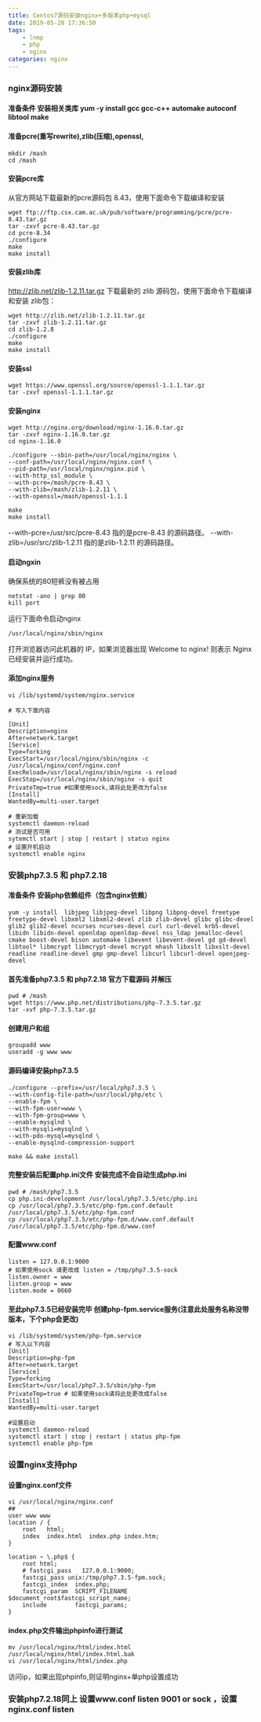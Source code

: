 ```yaml
---
title: Centos7源码安装nginx+多版本php+mysql
date: 2019-05-28 17:36:50
tags: 
    - lnmp
    - php
    - nginx
categories: nginx
---
```

### nginx源码安装
#### 准备条件 安装相关类库 yum -y install gcc gcc-c++ automake autoconf libtool make
#### 准备pcre(重写rewrite),zlib(压缩),openssl,
```
mkdir /mash
cd /mash
```
#### 安装pcre库
从官方网站下载最新的pcre源码包 8.43，使用下面命令下载编译和安装
```
wget ftp://ftp.csx.cam.ac.uk/pub/software/programming/pcre/pcre-8.43.tar.gz 
tar -zxvf pcre-8.43.tar.gz
cd pcre-8.34
./configure
make
make install
```
#### 安装zlib库
http://zlib.net/zlib-1.2.11.tar.gz 下载最新的 zlib 源码包，使用下面命令下载编译和安装 zlib包：
```
wget http://zlib.net/zlib-1.2.11.tar.gz
tar -zxvf zlib-1.2.11.tar.gz
cd zlib-1.2.8
./configure
make
make install
```
#### 安装ssl
```
wget https://www.openssl.org/source/openssl-1.1.1.tar.gz
tar -zxvf openssl-1.1.1.tar.gz
```
#### 安装nginx
```
wget http://nginx.org/download/nginx-1.16.0.tar.gz
tar -zxvf nginx-1.16.0.tar.gz
cd nginx-1.16.0
 
./configure --sbin-path=/usr/local/nginx/nginx \
--conf-path=/usr/local/nginx/nginx.conf \
--pid-path=/usr/local/nginx/nginx.pid \
--with-http_ssl_module \
--with-pcre=/mash/pcre-8.43 \
--with-zlib=/mash/zlib-1.2.11 \
--with-openssl=/mash/openssl-1.1.1
 
make
make install
```
--with-pcre=/usr/src/pcre-8.43 指的是pcre-8.43 的源码路径。
--with-zlib=/usr/src/zlib-1.2.11 指的是zlib-1.2.11 的源码路径。
#### 启动ngxin
确保系统的80短裤没有被占用
```
netstat -ano | grep 80 
kill port
```
运行下面命令启动nginx
```
/usr/local/nginx/sbin/nginx
```
打开浏览器访问此机器的 IP，如果浏览器出现 Welcome to nginx! 则表示 Nginx 已经安装并运行成功。
#### 添加nginx服务
```
vi /lib/systemd/system/nginx.service

# 写入下面内容

[Unit]
Description=nginx
After=network.target
[Service]
Type=forking
ExecStart=/usr/local/nginx/sbin/nginx -c /usr/local/nginx/conf/nginx.conf
ExecReload=/usr/local/nginx/sbin/nginx -s reload
ExecStop=/usr/local/nginx/sbin/nginx -s quit
PrivateTmp=true #如果使用sock,请将此处更改为false
[Install]
WantedBy=multi-user.target

# 重新加载
systemctl daemon-reload
# 测试是否可用
sytemctl start | stop | restart | status nginx
# 设置开机启动
systemctl enable nginx
```

### 安装php7.3.5 和 php7.2.18
#### 准备条件 安装php依赖组件（包含nginx依赖）
```
yum -y install  libjpeg libjpeg-devel libpng libpng-devel freetype freetype-devel libxml2 libxml2-devel zlib zlib-devel glibc glibc-devel glib2 glib2-devel ncurses ncurses-devel curl curl-devel krb5-devel libidn libidn-devel openldap openldap-devel nss_ldap jemalloc-devel cmake boost-devel bison automake libevent libevent-devel gd gd-devel libtool* libmcrypt libmcrypt-devel mcrypt mhash libxslt libxslt-devel readline readline-devel gmp gmp-devel libcurl libcurl-devel openjpeg-devel
```
#### 首先准备php7.3.5 和 php7.2.18 官方下载源码 并解压
```
pwd # /mash
wget https://www.php.net/distributions/php-7.3.5.tar.gz
tar -xvf php-7.3.5.tar.gz
```
#### 创建用户和组
```
groupadd www
useradd -g www www
```
#### 源码编译安装php7.3.5
```
./configure --prefix=/usr/local/php7.3.5 \
--with-config-file-path=/usr/local/php/etc \
--enable-fpm \
--with-fpm-user=www \
--with-fpm-group=www \
--enable-mysqlnd \
--with-mysqli=mysqlnd \
--with-pdo-mysql=mysqlnd \
--enable-mysqlnd-compression-support

make && make install
```
#### 完整安装后配置php.ini文件 安装完成不会自动生成php.ini
```
pwd # /mash/php7.3.5
cp php.ini-development /usr/local/php7.3.5/etc/php.ini
cp /usr/local/php7.3.5/etc/php-fpm.conf.default /usr/local/php7.3.5/etc/php-fpm.conf
cp /usr/local/php7.3.5/etc/php-fpm.d/www.conf.default /usr/local/php7.3.5/etc/php-fpm.d/www.conf
```
#### 配置www.conf
```
listen = 127.0.0.1:9000
# 如果使用sock 请更改成 listen = /tmp/php7.3.5-sock
listen.owner = www
listen.group = www
listen.mode = 0660
```
#### 至此php7.3.5已经安装完毕 创建php-fpm.service服务(注意此处服务名称没带版本，下个php会更改)
```
vi /lib/systemd/system/php-fpm.service
# 写入以下内容
[Unit]
Description=php-fpm
After=network.target
[Service]
Type=forking
ExecStart=/usr/local/php7.3.5/sbin/php-fpm
PrivateTmp=true # 如果使用sock请将此处更改成false
[Install]
WantedBy=multi-user.target

#设置启动
systemctl daemon-reload
systemctl start | stop | restart | status php-fpm
systemctl enable php-fpm
```
### 设置nginx支持php
#### 设置nginx.conf文件
```
vi /usr/local/nginx/nginx.conf
##
user www www
location / {
    root   html;
    index  index.html  index.php index.htm;
}

location ~ \.php$ {
    root html;
    # fastcgi_pass   127.0.0.1:9000;
    fastcgi_pass unix:/tmp/php7.3.5-fpm.sock;
    fastcgi_index  index.php;
    fastcgi_param  SCRIPT_FILENAME  $document_root$fastcgi_script_name;
    include        fastcgi_params;
}
```
#### index.php文件输出phpinfo进行测试
```
mv /usr/local/nginx/html/index.html /usr/local/nginx/html/index.html.bak
vi /usr/local/nginx/html/index.php

```
访问ip，如果出现phpinfo,则证明nginx+单php设置成功

### 安装php7.2.18同上 设置www.conf listen 9001 or sock ，设置 nginx.conf listen







